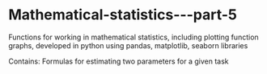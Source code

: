 # Mathematical-statistics---part-5
Functions for working in mathematical statistics, including plotting function graphs, developed in python using pandas, matplotlib, seaborn libraries

Contains:
Formulas for estimating two parameters for a given task
